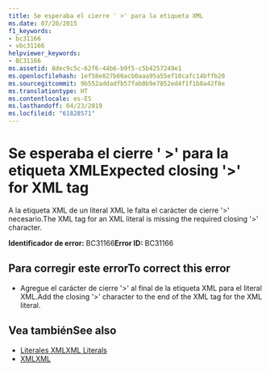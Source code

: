 ```yaml
---
title: Se esperaba el cierre ' >' para la etiqueta XML
ms.date: 07/20/2015
f1_keywords:
- bc31166
- vbc31166
helpviewer_keywords:
- BC31166
ms.assetid: 8dec9c5c-62f6-44b6-b9f5-c5b4257249e1
ms.openlocfilehash: 1ef58e827b66acb0aaa95a55ef10cafc14bffb20
ms.sourcegitcommit: 9b552addadfb57fab0b9e7852ed4f1f1b8a42f8e
ms.translationtype: HT
ms.contentlocale: es-ES
ms.lasthandoff: 04/23/2019
ms.locfileid: "61828571"
---
```

# <a name="expected-closing--for-xml-tag"></a><span data-ttu-id="e689a-102">Se esperaba el cierre ' >' para la etiqueta XML</span><span class="sxs-lookup"><span data-stu-id="e689a-102">Expected closing '>' for XML tag</span></span>
<span data-ttu-id="e689a-103">A la etiqueta XML de un literal XML le falta el carácter de cierre '>' necesario.</span><span class="sxs-lookup"><span data-stu-id="e689a-103">The XML tag for an XML literal is missing the required closing '>' character.</span></span>  
  
 <span data-ttu-id="e689a-104">**Identificador de error:** BC31166</span><span class="sxs-lookup"><span data-stu-id="e689a-104">**Error ID:** BC31166</span></span>  
  
## <a name="to-correct-this-error"></a><span data-ttu-id="e689a-105">Para corregir este error</span><span class="sxs-lookup"><span data-stu-id="e689a-105">To correct this error</span></span>  
  
- <span data-ttu-id="e689a-106">Agregue el carácter de cierre '>' al final de la etiqueta XML para el literal XML.</span><span class="sxs-lookup"><span data-stu-id="e689a-106">Add the closing '>' character to the end of the XML tag for the XML literal.</span></span>  
  
## <a name="see-also"></a><span data-ttu-id="e689a-107">Vea también</span><span class="sxs-lookup"><span data-stu-id="e689a-107">See also</span></span>

- [<span data-ttu-id="e689a-108">Literales XML</span><span class="sxs-lookup"><span data-stu-id="e689a-108">XML Literals</span></span>](../../visual-basic/language-reference/xml-literals/index.md)
- [<span data-ttu-id="e689a-109">XML</span><span class="sxs-lookup"><span data-stu-id="e689a-109">XML</span></span>](../../visual-basic/programming-guide/language-features/xml/index.md)
